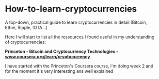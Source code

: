 # How-to-learn-cryptocurrencies
A top-down, practical guide to learn cryptocurrencies in detail (Bitcoin, Ether, Ripple, IOTA...)

Here I will start to list all the ressources I found useful in my understanding of cryptocurrencies: 

**Princeton - Bitcoin and Cryptocurrency Technologies - www.coursera.org/learn/cryptocurrency**

I have started with the Princeton's Coursera course, I'm doing week 2 and for the moment it's very interesting ans well explained

